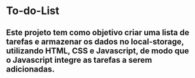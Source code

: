 # To-do-List

## Este projeto tem como objetivo criar uma lista de tarefas e armazenar os dados no local-storage, utilizando HTML, CSS e Javascript, de modo que o Javascript integre as tarefas a serem adicionadas.